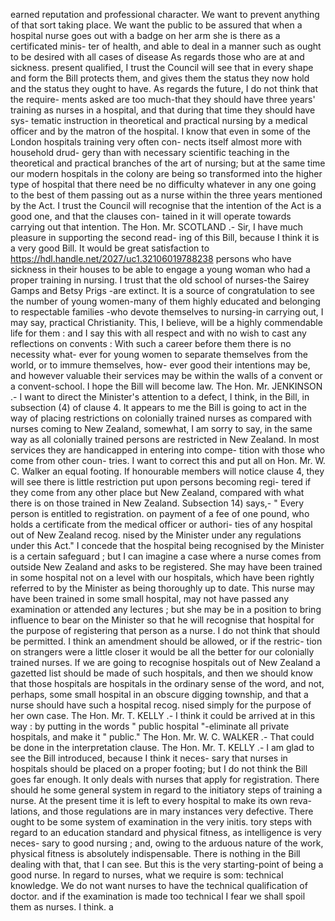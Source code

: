 earned reputation and professional character. We want to prevent anything of that sort taking place. We want the public to be assured that when a hospital nurse goes out with a badge on her arm she is there as a certificated minis- ter of health, and able to deal in a manner such as ought to be desired with all cases of disease As regards those who are at and sickness. present qualified, I trust the Council will see that in every shape and form the Bill protects them, and gives them the status they now hold and the status they ought to have. As regards the future, I do not think that the require- ments asked are too much-that they should have three years' training as nurses in a hospital, and that during that time they should have sys- tematic instruction in theoretical and practical nursing by a medical officer and by the matron of the hospital. I know that even in some of the London hospitals training very often con- nects itself almost more with household drud- gery than with necessary scientific teaching in the theoretical and practical branches of the art of nursing; but at the same time our modern hospitals in the colony are being so transformed into the higher type of hospital that there need be no difficulty whatever in any one going to the best of them passing out as a nurse within the three years mentioned by the Act. I trust the Council will recognise that the intention of the Act is a good one, and that the clauses con- tained in it will operate towards carrying out that intention. The Hon. Mr. SCOTLAND .- Sir, I have much pleasure in supporting the second read- ing of this Bill, because I think it is a very good Bill. It would be great satisfaction to https://hdl.handle.net/2027/uc1.32106019788238 persons who have sickness in their houses to be able to engage a young woman who had a proper training in nursing. I trust that the old school of nurses-the Sairey Gamps and Betsy Prigs -are extinct. It is a source of congratulation to see the number of young women-many of them highly educated and belonging to respectable families -who devote themselves to nursing-in carrying out, I may say, practical Christianity. This, I believe, will be a highly commendable life for them : and I say this with all respect and with no wish to cast any reflections on convents : With such a career before them there is no necessity what- ever for young women to separate themselves from the world, or to immure themselves, how- ever good their intentions may be, and however valuable their services may be within the walls of a convent or a convent-school. I hope the Bill will become law. The Hon. Mr. JENKINSON .- I want to direct the Minister's attention to a defect, I think, in the Bill, in subsection (4) of clause 4. It appears to me the Bill is going to act in the way of placing restrictions on colonially trained nurses as compared with nurses coming to New Zealand, somewhat, I am sorry to say, in the same way as all colonially trained persons are restricted in New Zealand. In most services they are handicapped in entering into compe- tition with those who come from other coun- tries. I want to correct this and put all on Hon. Mr. W. C. Walker an equal footing. If honourable members will notice clause 4, they will see there is little restriction put upon persons becoming regi- tered if they come from any other place but New Zealand, compared with what there is on those trained in New Zealand. Subsection 14) says,- " Every person is entitled to registration. on payment of a fee of one pound, who holds a certificate from the medical officer or authori- ties of any hospital out of New Zealand recog. nised by the Minister under any regulations under this Act." I concede that the hospital being recognised by the Minister is a certain safeguard ; but I can imagine a case where a nurse comes from outside New Zealand and asks to be registered. She may have been trained in some hospital not on a level with our hospitals, which have been rightly referred to by the Minister as being thoroughly up to date. This nurse may have been trained in some small hospital, may not have passed any examination or attended any lectures ; but she may be in a position to bring influence to bear on the Minister so that he will recognise that hospital for the purpose of registering that person as a nurse. I do not think that should be permitted. I think an amendment should be allowed, or if the restric- tion on strangers were a little closer it would be all the better for our colonially trained nurses. If we are going to recognise hospitals out of New Zealand a gazetted list should be made of such hospitals, and then we should know that those hospitals are hospitals in the ordinary sense of the word, and not, perhaps, some small hospital in an obscure digging township, and that a nurse should have such a hospital recog. nised simply for the purpose of her own case. The Hon. Mr. T. KELLY .- I think it could be arrived at in this way : by putting in the words " public hospital "-eliminate all private hospitals, and make it " public." The Hon. Mr. W. C. WALKER .- That could be done in the interpretation clause. The Hon. Mr. T. KELLY .- I am glad to see the Bill introduced, because I think it neces- sary that nurses in hospitals should be placed on a proper footing; but I do not think the Bill goes far enough. It only deals with nurses that apply for registration. There should he some general system in regard to the initiatory steps of training a nurse. At the present time it is left to every hospital to make its own reva- lations, and those regulations are in mary instances very defective. There ought to be some system of examination in the very initis. tory steps with regard to an education standard and physical fitness, as intelligence is very neces- sary to good nursing ; and, owing to the arduous nature of the work, physical fitness is absolutely indispensable. There is nothing in the Bill dealing with that, that I can see. But this is the very starting-point of being a good nurse. In regard to nurses, what we require is som: technical knowledge. We do not want nurses to have the technical qualification of doctor. and if the examination is made too technical I fear we shall spoil them as nurses. I think. a 